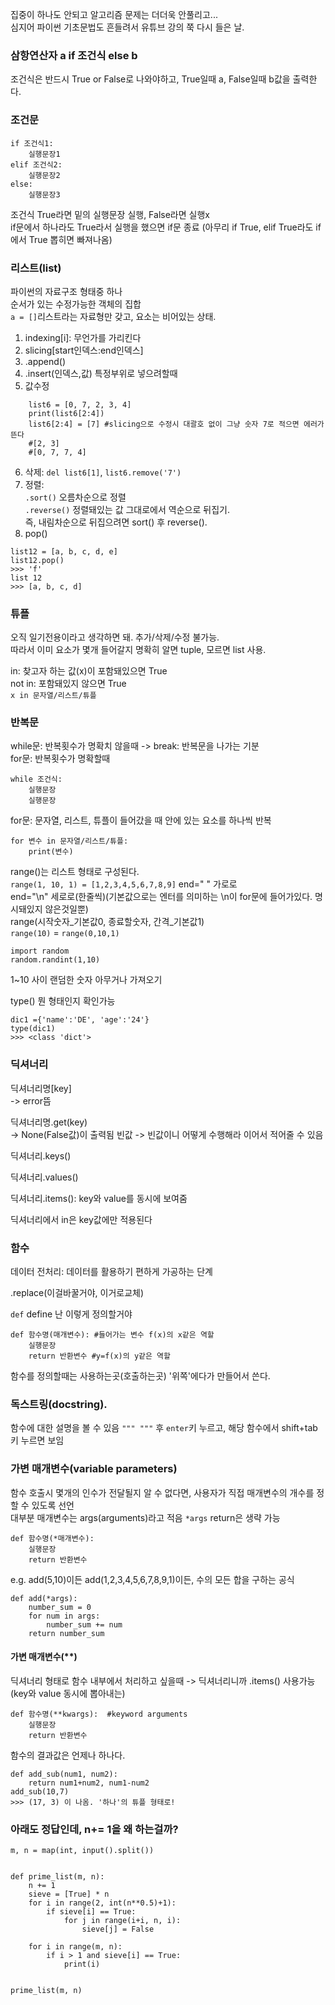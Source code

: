 집중이 하나도 안되고 알고리즘 문제는 더더욱 안풀리고...   
심지어 파이썬 기초문법도 흔들려서 유튜브 강의 쭉 다시 들은 날.   


### 삼항연산자 a if 조건식 else b
조건식은 반드시 True or False로 나와야하고,
True일때 a, False일때 b값을 출력한다.


### 조건문
```
if 조건식1:
    실행문장1
elif 조건식2:
    실행문장2
else:
    실행문장3
```
조건식 True라면 밑의 실행문장 실행, False라면 실행x   
if문에서 하나라도 True라서 실행을 했으면 if문 종료 (아무리 if True, elif True라도 if에서 True 뽑히면 빠져나옴)   

### 리스트(list)
파이썬의 자료구조 형태중 하나   
순서가 있는 수정가능한 객체의 집합   
```a = []```리스트라는 자료형만 갖고, 요소는 비어있는 상태.
1. indexing[i]: 무언가를 가리킨다 
2. slicing[start인덱스:end인덱스]
3. .append()
4. .insert(인덱스,값) 특정부위로 넣으려할때
5. 값수정
``` 
    list6 = [0, 7, 2, 3, 4]
    print(list6[2:4])
    list6[2:4] = [7] #slicing으로 수정시 대괄호 없이 그냥 숫자 7로 적으면 에러가 뜬다 
    #[2, 3]
    #[0, 7, 7, 4]
```   
6. 삭제: ```del list6[1]```, ```list6.remove('7')```   
7. 정렬:   
```.sort()``` 오름차순으로 정렬   
```.reverse()``` 정렬돼있는 값 그대로에서 역순으로 뒤집기.  
즉, 내림차순으로 뒤집으려면 sort() 후 reverse().  
8. pop()
```
list12 = [a, b, c, d, e]
list12.pop()
>>> 'f'
list 12
>>> [a, b, c, d]
```

### 튜플
오직 일기전용이라고 생각하면 돼. 추가/삭제/수정 불가능.   
따라서 이미 요소가 몇개 들어갈지 명확히 알면 tuple, 모르면 list 사용.  

in: 찾고자 하는 값(x)이 포함돼있으면 True   
not in: 포함돼있지 않으면 True     
```x in 문자열/리스트/튜플```  


### 반복문   
while문: 반복횟수가 명확치 않을때 -> break: 반복문을 나가는 기분   
for문: 반복횟수가 명확할때   
```
while 조건식:     
    실행문장   
    실행문장   
```  
for문: 문자열, 리스트, 튜플이 들어갔을 때 안에 있는 요소를 하나씩 반복   
```
for 변수 in 문자열/리스트/튜플:   
    print(변수)   
```

range()는 리스트 형태로 구성된다.    
```range(1, 10, 1) = [1,2,3,4,5,6,7,8,9]```
end=" " 가로로    
end="\n" 세로로(한줄씩)(기본값으로는 엔터를 의미하는 \n이 for문에 들어가있다. 명시돼있지 않은것일뿐)     
range(시작숫자_기본값0, 종료할숫자, 간격_기본값1)   
```range(10)``` = ```range(0,10,1)```


```
import random
random.randint(1,10)
```
1~10 사이 랜덤한 숫자 아무거나 가져오기

type() 뭔 형태인지 확인가능
```
dic1 ={'name':'DE', 'age':'24'}
type(dic1)
>>> <class 'dict'>
```

### 딕셔너리
딕셔너리명[key]   
-> error뜸       

딕셔너리명.get(key)       
-> None(False값)이 출력됨 빈값 -> 빈값이니 어떻게 수행해라 이어서 적어줄 수 있음      

딕셔너리.keys()   

딕셔너리.values()   

딕셔너리.items(): key와 value를 동시에 보여줌   

딕셔너리에서 in은 key값에만 적용된다   

### 함수   
데이터 전처리: 데이터를 활용하기 편하게 가공하는 단계    

.replace(이걸바꿀거야, 이거로교체)   

```def``` define 난 이렇게 정의할거야   

```
def 함수명(매개변수): #들어가는 변수 f(x)의 x같은 역할
    실행문장
    return 반환변수 #y=f(x)의 y같은 역할
```

함수를 정의할때는 사용하는곳(호출하는곳) '위쪽'에다가 만들어서 쓴다.

### 독스트링(docstring).  
함수에 대한 설명을 볼 수 있음 ```""" """``` 후 ```enter```키 누르고, 해당 함수에서 shift+tab키 누르면 보임   

### 가변 매개변수(variable parameters)
함수 호출시 몇개의 인수가 전달될지 알 수 없다면, 사용자가 직접 매개변수의 개수를 정할 수 있도록 선언   
대부분 매개변수는 args(arguments)라고 적음 ```*args```
return은 생략 가능

```
def 함수명(*매개변수):
    실행문장
    return 반환변수 
```
e.g. add(5,10)이든 add(1,2,3,4,5,6,7,8,9,1)이든, 수의 모든 합을 구하는 공식
```
def add(*args):
    number_sum = 0
    for num in args:
        number_sum += num 
    return number_sum
```

#### 가변 매개변수(**) 
딕셔너리 형태로 함수 내부에서 처리하고 싶을때 -> 딕셔너리니까 .items() 사용가능(key와 value 동시에 뽑아내는)
```
def 함수명(**kwargs):  #keyword arguments
    실행문장
    return 반환변수
```

함수의 결과값은 언제나 하나다.
```
def add_sub(num1, num2):
    return num1+num2, num1-num2
add_sub(10,7)
>>> (17, 3) 이 나옴. '하나'의 튜플 형태로!
```



### 아래도 정답인데, n+= 1을 왜 하는걸까?
```
m, n = map(int, input().split())


def prime_list(m, n):
    n += 1
    sieve = [True] * n
    for i in range(2, int(n**0.5)+1):
        if sieve[i] == True:
            for j in range(i+i, n, i):
                sieve[j] = False

    for i in range(m, n):
        if i > 1 and sieve[i] == True:
            print(i)


prime_list(m, n)
```


